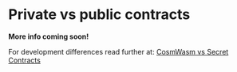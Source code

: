 # Private vs public contracts

**More info coming soon!**

For development differences read further at: [CosmWasm vs Secret Contracts](../../../../development/secret-contracts/contract-components/differences-from-vanilla-cw.md)
